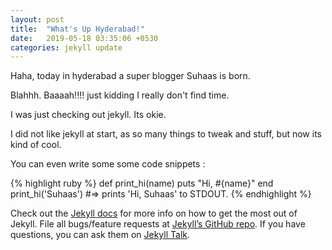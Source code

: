 ```yaml
---
layout: post
title:  "What's Up Hyderabad!"
date:   2019-05-18 03:35:06 +0530
categories: jekyll update
---
```


Haha, today in hyderabad a super blogger Suhaas is born.

Blahhh. Baaaah!!!! just kidding I really don't find time.

I was just checking out jekyll. Its okie.

I did not like jekyll at start, as so many things to tweak and stuff, but now its kind of cool.

You can even write some some code snippets :

{% highlight ruby %}
def print_hi(name)
  puts "Hi, #{name}"
end
print_hi('Suhaas')
#=> prints 'Hi, Suhaas' to STDOUT.
{% endhighlight %}

Check out the [Jekyll docs][jekyll-docs] for more info on how to get the most out of Jekyll. File all bugs/feature requests at [Jekyll’s GitHub repo][jekyll-gh]. If you have questions, you can ask them on [Jekyll Talk][jekyll-talk].

[jekyll-docs]: https://jekyllrb.com/docs/home
[jekyll-gh]:   https://github.com/jekyll/jekyll
[jekyll-talk]: https://talk.jekyllrb.com/
